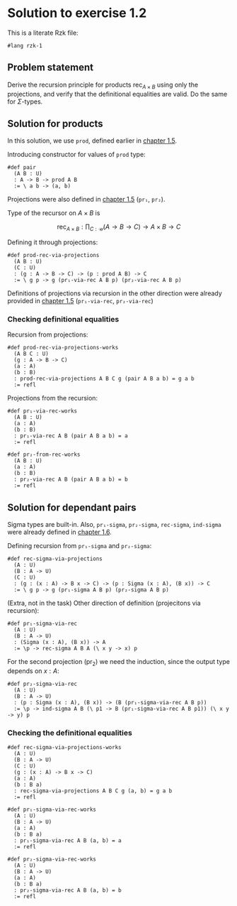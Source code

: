 # Solution to exercise 1.2

This is a literate Rzk file:

```rzk
#lang rzk-1
```

## Problem statement

Derive the recursion principle for products
$\mathsf{rec}_{A \times B}$ using only the projections,
and verify that the definitional equalities are valid.
Do the same for $\Sigma$-types.

## Solution for products

In this solution, we use `prod`, defined earlier in [chapter 1.5](../05-product-types.rzk.md).

Introducing constructor for values of `prod` type:
```rzk
#def pair
  (A B : U)
  : A -> B -> prod A B
  := \ a b -> (a, b)
```

Projections were also defined in [chapter 1.5](../05-product-types.rzk.md) (`pr₁`, `pr₂`).

Type of the recursor on $A \times B$ is 

$$
\mathsf{rec}_{A \times B}: \prod_{C:\mathcal{U}} (A \rightarrow B \rightarrow C) \rightarrow A \times B \rightarrow C
$$

Defining it through projections:
```rzk
#def prod-rec-via-projections
  (A B : U)
  (C : U)
  : (g : A -> B -> C) -> (p : prod A B) -> C
  := \ g p -> g (pr₁-via-rec A B p) (pr₂-via-rec A B p)
```

Definitions of projections via recursion in the other direction were already provided in [chapter 1.5](../05-product-types.rzk.md) (`pr₁-via-rec`, `pr₂-via-rec`)

### Checking definitional equalities

Recursion from projections:
```rzk
#def prod-rec-via-projections-works
  (A B C : U)
  (g : A -> B -> C)
  (a : A)
  (b : B)
  : prod-rec-via-projections A B C g (pair A B a b) = g a b
  := refl
```
Projections from the recursion:
```rzk
#def pr₁-via-rec-works
  (A B : U)
  (a : A)
  (b : B)
  : pr₁-via-rec A B (pair A B a b) = a
  := refl

#def pr₂-from-rec-works
  (A B : U)
  (a : A)
  (b : B)
  : pr₂-via-rec A B (pair A B a b) = b
  := refl
```

## Solution for dependant pairs

Sigma types are built-in. Also, `pr₁-sigma`, `pr₂-sigma`, `rec-sigma`, `ind-sigma` were already defined in [chapter 1.6](../06-dependent-pair-types.rzk.md).

Defining recursion from `pr₁-sigma` and `pr₂-sigma`:
```rzk
#def rec-sigma-via-projections
  (A : U)
  (B : A -> U)
  (C : U)
  : (g : (x : A) -> B x -> C) -> (p : Sigma (x : A), (B x)) -> C
  := \ g p -> g (pr₁-sigma A B p) (pr₂-sigma A B p)
```

(Extra, not in the task) Other direction of definition (projecitons via recursion):

```
#def pr₁-sigma-via-rec
  (A : U)
  (B : A -> U)
  : (Sigma (x : A), (B x)) -> A
  := \p -> rec-sigma A B A (\ x y -> x) p
```

For the second projection ($\mathsf{pr}_2$) we need the induction, since the output type depends on $x : A$:
```rzk
#def pr₂-sigma-via-rec
  (A : U)
  (B : A -> U)
  : (p : Sigma (x : A), (B x)) -> (B (pr₁-sigma-via-rec A B p))
  := \p -> ind-sigma A B (\ p1 -> B (pr₁-sigma-via-rec A B p1)) (\ x y -> y) p
```

### Checking the definitional equalities

```rzk
#def rec-sigma-via-projections-works
  (A : U)
  (B : A -> U)
  (C : U)
  (g : (x : A) -> B x -> C)
  (a : A)
  (b : B a)
  : rec-sigma-via-projections A B C g (a, b) = g a b
  := refl

#def pr₁-sigma-via-rec-works
  (A : U)
  (B : A -> U)
  (a : A)
  (b : B a)
  : pr₁-sigma-via-rec A B (a, b) = a
  := refl

#def pr₂-sigma-via-rec-works
  (A : U)
  (B : A -> U)
  (a : A)
  (b : B a)
  : pr₂-sigma-via-rec A B (a, b) = b
  := refl
```
